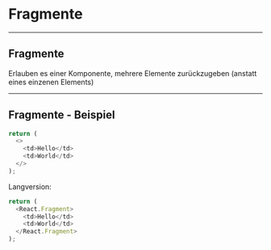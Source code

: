 # Fragmente

---

## Fragmente

Erlauben es einer Komponente, mehrere Elemente zurückzugeben (anstatt eines einzenen Elements)

---

## Fragmente - Beispiel

```ts
return (
  <>
    <td>Hello</td>
    <td>World</td>
  </>
);
```

Langversion:

```ts
return (
  <React.Fragment>
    <td>Hello</td>
    <td>World</td>
  </React.Fragment>
);
```
